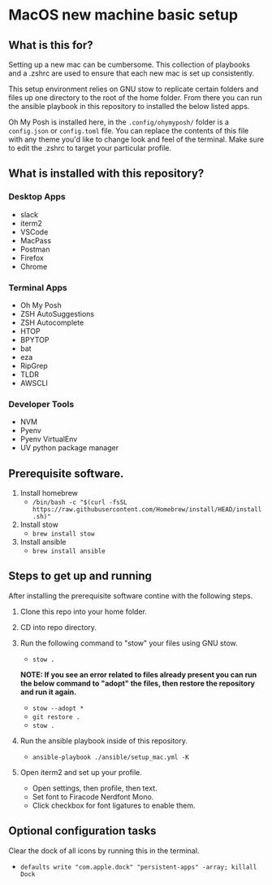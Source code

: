 # MacOS new machine basic setup

## What is this for?
Setting up a new mac can be cumbersome. This collection of playbooks and a .zshrc are used
to ensure that each new mac is set up consistently. 

This setup environment relies on GNU stow to replicate certain folders and files up one directory to the root of the home folder. From there you can run the ansible playbook in this repository to installed the below listed apps.

Oh My Posh is installed here, in the `.config/ohymyposh/` folder is a `config.json` or `config.toml` file. You can replace the contents of this file with any theme you'd like to change look and feel of the terminal. Make sure to edit the .zshrc to target your particular profile. 

## What is installed with this repository?
### Desktop Apps
- slack
- iterm2
- VSCode
- MacPass
- Postman
- Firefox
- Chrome

### Terminal Apps
- Oh My Posh
- ZSH AutoSuggestions
- ZSH Autocomplete
- HTOP
- BPYTOP
- bat
- eza
- RipGrep
- TLDR
- AWSCLI

### Developer Tools
- NVM
- Pyenv
- Pyenv VirtualEnv
- UV python package manager

## Prerequisite software. 
1. Install homebrew
    - `/bin/bash -c "$(curl -fsSL https://raw.githubusercontent.com/Homebrew/install/HEAD/install.sh)"`
2. Install stow
    - `brew install stow`
3. Install ansible
    - `brew install ansible`

## Steps to get up and running
After installing the prerequisite software contine with the following steps. 
1. Clone this repo into your home folder.
2. CD into repo directory.
3. Run the following command to "stow" your files using GNU stow.
    - `stow .`

    **NOTE: If you see an error related to files already present you can run the below command to "adopt" the files, then restore the repository and run it again.**
    - `stow --adopt *`
    - `git restore .`
    - `stow .`
4. Run the ansible playbook inside of this repository.
    - `ansible-playbook ./ansible/setup_mac.yml -K`
5. Open iterm2 and set up your profile. 
    - Open settings, then profile, then text.
    - Set font to Firacode Nerdfont Mono.
    - Click checkbox for font ligatures to enable them.

## Optional configuration tasks
Clear the dock of all icons by running this in the terminal.
- `defaults write "com.apple.dock" "persistent-apps" -array; killall Dock`
